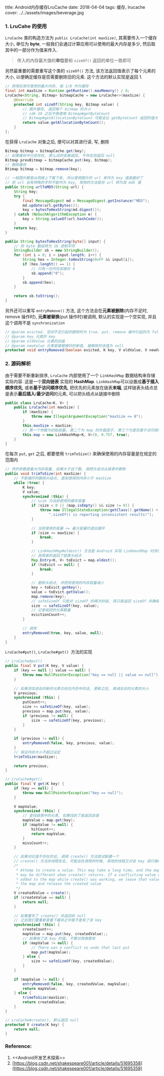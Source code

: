 title: Android内存缓存LruCache
date: 2018-04-04
tags: 缓存, lrucache
cover: ../../assets/images/beverage.jpg


### 1. LruCahe 的使用

`LruCache` 类的构造方法为 `public LruCache(int maxSize)`, 其需要传入一个缓存大小, 单位为 **byte**, 一般我们会通过计算应用可以使用的最大内存是多少, 然后取其中的一部分作为值来传入. 

> 传入的内存最大值的**单位**要和 `sizeOf()` 返回的单位一致即可

另然最重要的需要重写这个类的 `sizeOf()` 方法, 该方法返回值表示了每个元素的大小, 以便确定缓存是否需要删除旧的元素. 这个方法的默认实现是返回 1.

```java
// 获得应用可使用的最大内存, 取 1/8 作为缓存
final int maxSize = Runtime.getRuntime().maxMemory() / 8;
LruCache<String, Bitmap> bitmapCache = new LruCache<>(maxSize) {
  	@Override
    protected int sizeOf(String key, Bitmap value) {
        // 图片缓存, 返回每个 bitmap 的大小
        // sdk 19 之后不再使用 Bitmap#getByteCount
        // Bitmap#getAllocationByteCount 可能会比 getByteCount 返回的值大
     	return value.getAllocationByteCount();
    }
};
```

在获得 `LruCache` 对象之后, 便可以对其进行读, 写, 删除

```java
Bitmap bitmap = bitmapCache.get(key);
// 如果缓存中已经存在, 那么旧的会被返回, 不存在则返回 null
Bitmap prevBitmap = bitmapCache.put(key, bitmap);
// 删除缓存
Btimap bitmap = bitmap.remove(key);

// 一般图片都是从网络上下载下来, 所以使用图片的 url 来作为 key 值是最好了
// 但 url 会有特殊的字符不能作为 key, 常用的方法是将 url 转为其 md5 值
public String urlToMD5(String url) {
    String key;
    try {
	    final MessageDigest md = MessageDigest.getInstance("MD5");
        md.update(url.getBytes());
        key = bytesToHexString(md.digest());
    } catch (NoSuchAlgorithmException e) {
        key = String.valueOf(url.hashCode());
    }
    return key;
}

public String bytesToHexString(byte[] input) {
	// 将 byte 数组转为 16 进制字符
    StringBuilder sb = new StringBuilder();
    for (int i = 0; i < input.length; i++) {
     	String hex = Integer.toHexString(0xFF && input[i]);
        if (hex.lenght() == 1) {
            // 只有一位时在前面补 0
            sb.append("0");
        }
        sb.append(hex);
    }
    
    return sb.toString();
}
```

另外还可以重写 `entryRemove()` 方法, 这个方法会在**元素被删除**(内存不足时, remove 操作时), **元素被替换**(put 操作时)被调用, 默认的实现是一个空实现, 并且这个调用不是 `synchronization`

```java
// @param evicted. 空间不足引起的删除时为 true. put, remove 操作引起的为 false
// @param key 元素的 key
// @param oldValue 元素的旧值
// @param newValue 元素是被替换时的新值, 被删除时该值为 null
protected void entryRemoved(boolean evicted, K key, V oldValue, V newValue);
```



### 2. 源码解析

由于需要不断重新排序, `LruCache` 内部使用了一个 `LinkHashMap` 数据结构来存储实际内容. 这是一个**双向链表** 实现的 **HashMap**. `LinkHashMap`可以设置成**基于插入顺序优先**, 或者**基于访问顺序优先**, 把优先的元素放在链表**末端**, 这样链表头结点总是表示**最后插入**/**最少访问**的元素, 可以把头结点从链接中删除

```Java
public class LruCache<K, V> {
 	public LruCache(int maxSize) {
     	if (maxSize) {
         	throw new IllegalArgumentException("maxSize <= 0");   
        }
        this.maxSize = maxSize;
        // 第一个参数为初始容量, 第二个为 map 的负载因子, 第三个为是否基于访问顺序
        this.map = new LinkHashMap<K, V>(0, 0.75f, true);
    }
}
```

在每次 `put`, `get` 之后, 都要使用 `trimToSize()` 来确保使用的内存容量是在规定的范围内

```java
// 传的参数是最大内存容量, 如果大于这个数, 就把头结点从链表中删除
public void trimToSize(int maxSize) {
    // 不断循环的删除头结点, 直到使用的内存小于 maxSize
	while (true) {
     	K key;
        V value;
        synchronized (this) {
            // size 为当前使用的缓存容量
         	if (size < 0 || (map.isEmpty() && size != 0)) {
                throw new IllegalStateException(getClass().getName() + 
					".sizeOf() is reporting inconsistent results!");
            }
            
            // 当现使用的容量 <= 最大容量时退出循环
            if (size <= maxSize) {
                break;
            }
            
            // LinkHashMap#eldest() 方法是 Android 实现 LinkHashMap 时添加的方法
            // 其简单的返回了链表头结点
            Map.Entry<K, V> toEvict = map.eldest();
            if (toEvict == null) {
                break;
            }
            
            // 删除头结点, 并把现使用的内存容量减小
            key = toEvict.getKey();
            value = toEvict.getValue();
            map.remove(key);
            // safeSizeOf 只是对 sizeOf 的再次封装, 其只是返回 sizeOf 并确保该值不能 < 0
            size -= safeSizeOf(key, value);
            // 记录收回的元素数量
            evictionCount++;
        }
        
        // 调用
        entryRemoved(true, key, value, null);
    }
}
```

`LruCache#put()`, `LruCache#get() `方法的实现

```java
// LruCache#put()
public final V put(K key, V value) {
 	if (key == null || value == null) {
        throw new NullPointerException("key == null || value == null");
    }
    
    // 如果添加进去的新的元素已经在内存中的话, 更新之后, 再减去旧的元素的大小
    V previous;
    synchronized (this) {
     	putCount++;
        size += safeSizeOf(key, value);
        previous = map.put(key, value);
        if (previous != null) {
            size -= safeSizeOf(key, previous);
        }
    }
    
    if (previous != null) {
        entryRemoved(false, key, previous, value);
    }
    // 保证内存大小不超过设定
    trimToSize(maxSize);
    
    return previous;
}

// LruCache#get()
public final V get(K key) {
 	if (key == null) {
        throw new NullPointerException("key == null");
    }
    
    V mapValue;
    synchronized (this) {
        // 查找链表中的元素, 如果找到了就返回该值
     	mapValue = map.get(key);
        if (mapValue != null) {
            hitCount++;
            return mapValue;
        }
        missCount++;
    }
    
    // 如果对应值不存在的话, 调用 create() 方法尝试新建一个
    // create() 方法非线程安全, 可能会在调用的时候, 其他的线程又对该 key 进行操作
    /*
     * Attemp to create a value. This may take a long time, and the map
     * may be different when create() returns. If a conflicting value was
     * added to the map while create() was working, we leave that value in
     * the map and release the created value
     */
    V createdValue = create();
    if (createValue == null) {
        return null;
    }
    
    // 如果重写了 create() 并返回非 null
    // 之后我们要重新查看下缓存之中是不是有了该 key
    synchronized (this) {
        createCount++;
        mapValue = map.put(key, createdValue);;
        // 如果有了该 key 的值, 不要对其做更改
        if (mapValue != null) {
            // There was a conflict so undo that last put
            map.put(mapValue);
        } else {
            size += safeSizeOf(key, createdValue);
        }
    }
    
    if (mapValue != null) {
        entryRemoved(false, key, createdValue, mapValue);
        return mapValue;
    } else {
        trimeToSize(maxSize);
        return createdValue;
    }
}

// LruCache#create(), 默认返回 null
protected V create(K key) {
    return null;
}
```



### Reference:

1. <<Android开发艺术探索>>
2. [https://blog.csdn.net/shakespeare001/article/details/51695358](https://blog.csdn.net/shakespeare001/article/details/51695358)
